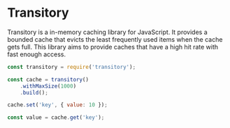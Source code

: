 # Transitory

Transitory is a in-memory caching library for JavaScript. It provides a
bounded cache that evicts the least frequently used items when the cache gets
full. This library aims to provide caches that have a high hit rate with
fast enough access.

```javascript
const transitory = require('transitory');

const cache = transitory()
	.withMaxSize(1000)
	.build();

cache.set('key', { value: 10 });

const value = cache.get('key');
```

